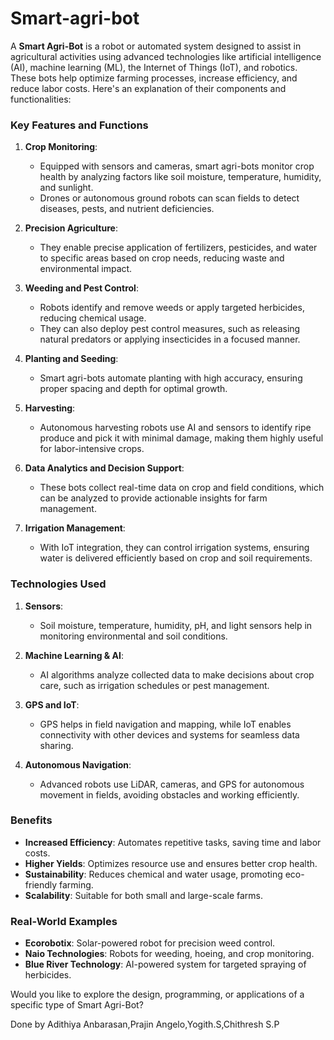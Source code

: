 # Smart-agri-bot
A **Smart Agri-Bot** is a robot or automated system designed to assist in agricultural activities using advanced technologies like artificial intelligence (AI), machine learning (ML), the Internet of Things (IoT), and robotics. These bots help optimize farming processes, increase efficiency, and reduce labor costs. Here's an explanation of their components and functionalities:

### Key Features and Functions
1. **Crop Monitoring**: 
   - Equipped with sensors and cameras, smart agri-bots monitor crop health by analyzing factors like soil moisture, temperature, humidity, and sunlight.  
   - Drones or autonomous ground robots can scan fields to detect diseases, pests, and nutrient deficiencies.

2. **Precision Agriculture**:
   - They enable precise application of fertilizers, pesticides, and water to specific areas based on crop needs, reducing waste and environmental impact.

3. **Weeding and Pest Control**:
   - Robots identify and remove weeds or apply targeted herbicides, reducing chemical usage.
   - They can also deploy pest control measures, such as releasing natural predators or applying insecticides in a focused manner.

4. **Planting and Seeding**:
   - Smart agri-bots automate planting with high accuracy, ensuring proper spacing and depth for optimal growth.

5. **Harvesting**:
   - Autonomous harvesting robots use AI and sensors to identify ripe produce and pick it with minimal damage, making them highly useful for labor-intensive crops.

6. **Data Analytics and Decision Support**:
   - These bots collect real-time data on crop and field conditions, which can be analyzed to provide actionable insights for farm management.

7. **Irrigation Management**:
   - With IoT integration, they can control irrigation systems, ensuring water is delivered efficiently based on crop and soil requirements.

### Technologies Used
1. **Sensors**:
   - Soil moisture, temperature, humidity, pH, and light sensors help in monitoring environmental and soil conditions.
   
2. **Machine Learning & AI**:
   - AI algorithms analyze collected data to make decisions about crop care, such as irrigation schedules or pest management.

3. **GPS and IoT**:
   - GPS helps in field navigation and mapping, while IoT enables connectivity with other devices and systems for seamless data sharing.

4. **Autonomous Navigation**:
   - Advanced robots use LiDAR, cameras, and GPS for autonomous movement in fields, avoiding obstacles and working efficiently.

### Benefits
- **Increased Efficiency**: Automates repetitive tasks, saving time and labor costs.
- **Higher Yields**: Optimizes resource use and ensures better crop health.
- **Sustainability**: Reduces chemical and water usage, promoting eco-friendly farming.
- **Scalability**: Suitable for both small and large-scale farms.

### Real-World Examples
- **Ecorobotix**: Solar-powered robot for precision weed control.
- **Naio Technologies**: Robots for weeding, hoeing, and crop monitoring.
- **Blue River Technology**: AI-powered system for targeted spraying of herbicides.

Would you like to explore the design, programming, or applications of a specific type of Smart Agri-Bot?

Done by Adithiya Anbarasan,Prajin Angelo,Yogith.S,Chithresh S.P
